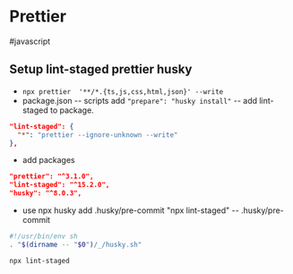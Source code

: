 # Prettier

#javascript

## Setup lint-staged prettier husky

- `npx prettier  '**/*.{ts,js,css,html,json}' --write`
- package.json
  -- scripts add `"prepare": "husky install"`
  -- add lint-staged to package.

```json
"lint-staged": {
  "*": "prettier --ignore-unknown --write"
},
```

- add packages

```json
"prettier": "^3.1.0",
"lint-staged": "^15.2.0",
"husky": "^8.0.3",
```

- use npx husky add .husky/pre-commit "npx lint-staged"
  -- .husky/pre-commit

```bash
#!/usr/bin/env sh
. "$(dirname -- "$0")/_/husky.sh"

npx lint-staged
```
